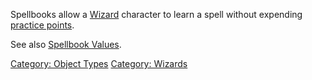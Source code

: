 Spellbooks allow a [Wizard](:Category:Wizards.md "wikilink") character
to learn a spell without expending [practice
points](Practice_Points.md "wikilink").

See also [Spellbook Values](Spellbook_Values.md "wikilink").

[Category: Object Types](Category:_Object_Types "wikilink") [Category:
Wizards](Category:_Wizards "wikilink")
